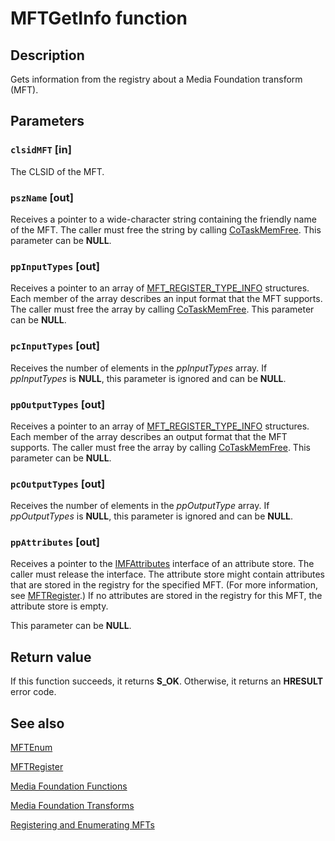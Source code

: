 # MFTGetInfo function

## Description

Gets information from the registry about a Media Foundation transform (MFT).

## Parameters

### `clsidMFT` [in]

The CLSID of the MFT.

### `pszName` [out]

Receives a pointer to a wide-character string containing the friendly name of the MFT. The caller must free the string by calling [CoTaskMemFree](https://learn.microsoft.com/windows/desktop/api/combaseapi/nf-combaseapi-cotaskmemfree). This parameter can be **NULL**.

### `ppInputTypes` [out]

Receives a pointer to an array of [MFT_REGISTER_TYPE_INFO](https://learn.microsoft.com/windows/win32/api/mfobjects/ns-mfobjects-mft_register_type_info) structures. Each member of the array describes an input format that the MFT supports. The caller must free the array by calling [CoTaskMemFree](https://learn.microsoft.com/windows/desktop/api/combaseapi/nf-combaseapi-cotaskmemfree). This parameter can be **NULL**.

### `pcInputTypes` [out]

Receives the number of elements in the *ppInputTypes* array. If *ppInputTypes* is **NULL**, this parameter is ignored and can be **NULL**.

### `ppOutputTypes` [out]

Receives a pointer to an array of [MFT_REGISTER_TYPE_INFO](https://learn.microsoft.com/windows/win32/api/mfobjects/ns-mfobjects-mft_register_type_info) structures. Each member of the array describes an output format that the MFT supports. The caller must free the array by calling [CoTaskMemFree](https://learn.microsoft.com/windows/desktop/api/combaseapi/nf-combaseapi-cotaskmemfree). This parameter can be **NULL**.

### `pcOutputTypes` [out]

Receives the number of elements in the *ppOutputType* array. If *ppOutputTypes* is **NULL**, this parameter is ignored and can be **NULL**.

### `ppAttributes` [out]

Receives a pointer to the [IMFAttributes](https://learn.microsoft.com/windows/desktop/api/mfobjects/nn-mfobjects-imfattributes) interface of an attribute store. The caller must release the interface. The attribute store might contain attributes that are stored in the registry for the specified MFT. (For more information, see [MFTRegister](https://learn.microsoft.com/windows/desktop/api/mfapi/nf-mfapi-mftregister).) If no attributes are stored in the registry for this MFT, the attribute store is empty.

This parameter can be **NULL**.

## Return value

If this function succeeds, it returns **S_OK**. Otherwise, it returns an **HRESULT** error code.

## See also

[MFTEnum](https://learn.microsoft.com/windows/desktop/api/mfapi/nf-mfapi-mftenum)

[MFTRegister](https://learn.microsoft.com/windows/desktop/api/mfapi/nf-mfapi-mftregister)

[Media Foundation Functions](https://learn.microsoft.com/windows/desktop/medfound/media-foundation-functions)

[Media Foundation Transforms](https://learn.microsoft.com/windows/desktop/medfound/media-foundation-transforms)

[Registering and Enumerating MFTs](https://learn.microsoft.com/windows/desktop/medfound/registering-and-enumerating-mfts)